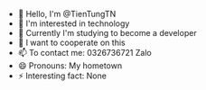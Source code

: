 - 👋 Hello, I'm @TienTungTN
- 👀 I'm interested in technology
- 🌱 Currently I'm studying to become a developer
- 💞️ I want to cooperate on this
- 📫 To contact me: 0326736721 Zalo
- 😄 Pronouns: My hometown
- ⚡ Interesting fact: None

<!---
TienTungTN/TienTungTN is a ✨ special ✨ repository because its `README.md` (this file) appears on your GitHub profile.
You can click the Preview link to take a look at your changes.
--->
